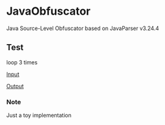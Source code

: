 # JavaObfuscator
Java Source-Level Obfuscator based on JavaParser v3.24.4

## Test
loop 3 times

[Input](src/main/java/rprop/tools/JavaObfuscator.java)

[Output](src/main/java/rprop/tools/test/JavaObfuscator.java)

### Note
Just a toy implementation